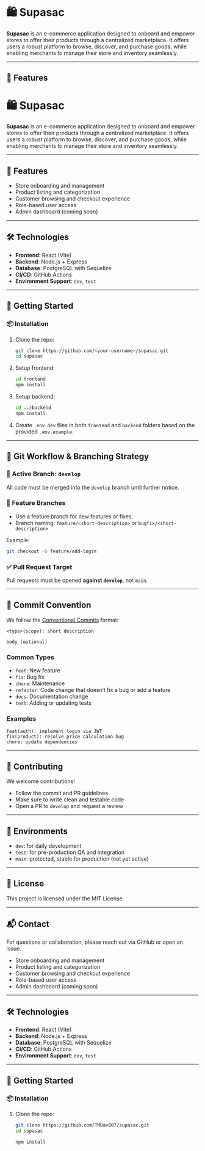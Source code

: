 # 🛍️ Supasac

**Supasac** is an e-commerce application designed to onboard and empower stores to offer their products through a centralized marketplace. It offers users a robust platform to browse, discover, and purchase goods, while enabling merchants to manage their store and inventory seamlessly.

---

## 🚀 Features
# 🛍️ Supasac

**Supasac** is an e-commerce application designed to onboard and empower stores to offer their products through a centralized marketplace. It offers users a robust platform to browse, discover, and purchase goods, while enabling merchants to manage their store and inventory seamlessly.

---

## 🚀 Features

* Store onboarding and management
* Product listing and categorization
* Customer browsing and checkout experience
* Role-based user access
* Admin dashboard (coming soon)

---

## 🛠️ Technologies

* **Frontend**: React (Vite)
* **Backend**: Node.js + Express
* **Database**: PostgreSQL with Sequelize
* **CI/CD**: GitHub Actions
* **Environment Support**: `dev`, `test`

---

## 🧰 Getting Started

### 📦 Installation

1. Clone the repo:

   ```bash
   git clone https://github.com/<your-username>/supasac.git
   cd supasac
   ```

2. Setup frontend:

   ```bash
   cd frontend
   npm install
   ```

3. Setup backend:

   ```bash
   cd ../backend
   npm install
   ```

4. Create `.env.dev` files in both `frontend` and `backend` folders based on the provided `.env.example`.

---

## 🔄 Git Workflow & Branching Strategy

### 📌 Active Branch: `develop`

All code must be merged into the `develop` branch until further notice.

### 🌿 Feature Branches

* Use a feature branch for new features or fixes.
* Branch naming: `feature/<short-description>` or `bugfix/<short-description>`

Example:

```bash
git checkout -b feature/add-login
```

### ✅ Pull Request Target

Pull requests must be opened **against `develop`**, not `main`.

---

## 📝 Commit Convention

We follow the [Conventional Commits](https://www.conventionalcommits.org/) format:

```
<type>(scope): short description

body (optional)
```

### Common Types

* `feat`: New feature
* `fix`: Bug fix
* `chore`: Maintenance
* `refactor`: Code change that doesn’t fix a bug or add a feature
* `docs`: Documentation change
* `test`: Adding or updating tests

### Examples

```
feat(auth): implement login via JWT
fix(product): resolve price calculation bug
chore: update dependencies
```

---

## 🤝 Contributing

We welcome contributions!

* Follow the commit and PR guidelines
* Make sure to write clean and testable code
* Open a PR to `develop` and request a review

---

## 🧪 Environments

* `dev`: for daily development
* `test`: for pre-production QA and integration
* `main`: protected, stable for production (not yet active)

---

## 📄 License

This project is licensed under the MIT License.

---

## 📬 Contact

For questions or collaboration, please reach out via GitHub or open an issue.

- Store onboarding and management
- Product listing and categorization
- Customer browsing and checkout experience
- Role-based user access
- Admin dashboard (coming soon)

---

## 🛠️ Technologies

- **Frontend**: React (Vite)
- **Backend**: Node.js + Express
- **Database**: PostgreSQL with Sequelize
- **CI/CD**: GitHub Actions
- **Environment Support**: `dev`, `test`

---

## 🧰 Getting Started

### 📦 Installation

1. Clone the repo:

   ```bash
   git clone https://github.com/TMDav007/supasac.git
   cd supasac

   npm install
